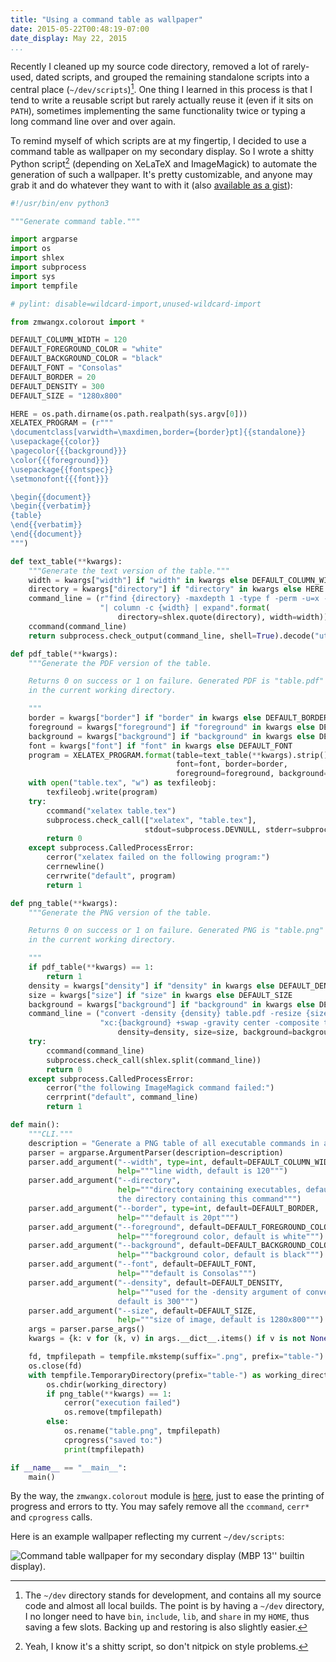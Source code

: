 ```yaml
---
title: "Using a command table as wallpaper"
date: 2015-05-22T00:48:19-07:00
date_display: May 22, 2015
...
```


Recently I cleaned up my source code directory, removed a lot of rarely-used, dated scripts, and grouped the remaining standalone scripts into a central place (`~/dev/scripts`)[^dev]. One thing I learned in this process is that I tend to write a reusable script but rarely actually reuse it (even if it sits on `PATH`), sometimes implementing the same functionality twice or typing a long command line over and over again.

[^dev]: The `~/dev` directory stands for development, and contains all my source code and almost all local builds. The point is by having a `~/dev` directory, I no longer need to have `bin`, `include`, `lib`, and `share` in my `HOME`, thus saving a few slots. Backing up and restoring is also slightly easier.

To remind myself of which scripts are at my fingertip, I decided to use a command table as wallpaper on my secondary display. So I wrote a shitty Python script[^shitty] (depending on XeLaTeX and ImageMagick) to automate the generation of such a wallpaper. It's pretty customizable, and anyone may grab it and do whatever they want to with it (also [available as a gist](https://gist.github.com/zmwangx/b06aa923abf061b33fc9)):

[^shitty]: Yeah, I know it's a shitty script, so don't nitpick on style problems.

```python
#!/usr/bin/env python3

"""Generate command table."""

import argparse
import os
import shlex
import subprocess
import sys
import tempfile

# pylint: disable=wildcard-import,unused-wildcard-import

from zmwangx.colorout import *

DEFAULT_COLUMN_WIDTH = 120
DEFAULT_FOREGROUND_COLOR = "white"
DEFAULT_BACKGROUND_COLOR = "black"
DEFAULT_FONT = "Consolas"
DEFAULT_BORDER = 20
DEFAULT_DENSITY = 300
DEFAULT_SIZE = "1280x800"

HERE = os.path.dirname(os.path.realpath(sys.argv[0]))
XELATEX_PROGRAM = (r"""
\documentclass[varwidth=\maxdimen,border={border}pt]{{standalone}}
\usepackage{{color}}
\pagecolor{{{background}}}
\color{{{foreground}}}
\usepackage{{fontspec}}
\setmonofont{{{font}}}

\begin{{document}}
\begin{{verbatim}}
{table}
\end{{verbatim}}
\end{{document}}
""")

def text_table(**kwargs):
    """Generate the text version of the table."""
    width = kwargs["width"] if "width" in kwargs else DEFAULT_COLUMN_WIDTH
    directory = kwargs["directory"] if "directory" in kwargs else HERE
    command_line = (r"find {directory} -maxdepth 1 -type f -perm -u=x -exec basename {{}} \; "
                    "| column -c {width} | expand".format(
                        directory=shlex.quote(directory), width=width))
    ccommand(command_line)
    return subprocess.check_output(command_line, shell=True).decode("utf-8")

def pdf_table(**kwargs):
    """Generate the PDF version of the table.

    Returns 0 on success or 1 on failure. Generated PDF is "table.pdf"
    in the current working directory.

    """
    border = kwargs["border"] if "border" in kwargs else DEFAULT_BORDER
    foreground = kwargs["foreground"] if "foreground" in kwargs else DEFAULT_FOREGROUND_COLOR
    background = kwargs["background"] if "background" in kwargs else DEFAULT_BACKGROUND_COLOR
    font = kwargs["font"] if "font" in kwargs else DEFAULT_FONT
    program = XELATEX_PROGRAM.format(table=text_table(**kwargs).strip(),
                                     font=font, border=border,
                                     foreground=foreground, background=background)
    with open("table.tex", "w") as texfileobj:
        texfileobj.write(program)
    try:
        ccommand("xelatex table.tex")
        subprocess.check_call(["xelatex", "table.tex"],
                              stdout=subprocess.DEVNULL, stderr=subprocess.DEVNULL)
        return 0
    except subprocess.CalledProcessError:
        cerror("xelatex failed on the following program:")
        cerrnewline()
        cerrwrite("default", program)
        return 1

def png_table(**kwargs):
    """Generate the PNG version of the table.

    Returns 0 on success or 1 on failure. Generated PNG is "table.png"
    in the current working directory.

    """
    if pdf_table(**kwargs) == 1:
        return 1
    density = kwargs["density"] if "density" in kwargs else DEFAULT_DENSITY
    size = kwargs["size"] if "size" in kwargs else DEFAULT_SIZE
    background = kwargs["background"] if "background" in kwargs else DEFAULT_BACKGROUND_COLOR
    command_line = ("convert -density {density} table.pdf -resize {size} -size {size} "
                    "xc:{background} +swap -gravity center -composite table.png".format(
                        density=density, size=size, background=background))
    try:
        ccommand(command_line)
        subprocess.check_call(shlex.split(command_line))
        return 0
    except subprocess.CalledProcessError:
        cerror("the following ImageMagick command failed:")
        cerrprint("default", command_line)
        return 1

def main():
    """CLI."""
    description = "Generate a PNG table of all executable commands in a directory."
    parser = argparse.ArgumentParser(description=description)
    parser.add_argument("--width", type=int, default=DEFAULT_COLUMN_WIDTH,
                        help="""line width, default is 120""")
    parser.add_argument("--directory",
                        help="""directory containing executables, default is
                        the directory containing this command""")
    parser.add_argument("--border", type=int, default=DEFAULT_BORDER,
                        help="""default is 20pt""")
    parser.add_argument("--foreground", default=DEFAULT_FOREGROUND_COLOR,
                        help="""foreground color, default is white""")
    parser.add_argument("--background", default=DEFAULT_BACKGROUND_COLOR,
                        help="""background color, default is black""")
    parser.add_argument("--font", default=DEFAULT_FONT,
                        help="""default is Consolas""")
    parser.add_argument("--density", default=DEFAULT_DENSITY,
                        help="""used for the -density argument of convert,
                        default is 300""")
    parser.add_argument("--size", default=DEFAULT_SIZE,
                        help="""size of image, default is 1280x800""")
    args = parser.parse_args()
    kwargs = {k: v for (k, v) in args.__dict__.items() if v is not None}

    fd, tmpfilepath = tempfile.mkstemp(suffix=".png", prefix="table-")
    os.close(fd)
    with tempfile.TemporaryDirectory(prefix="table-") as working_directory:
        os.chdir(working_directory)
        if png_table(**kwargs) == 1:
            cerror("execution failed")
            os.remove(tmpfilepath)
        else:
            os.rename("table.png", tmpfilepath)
            cprogress("saved to:")
            print(tmpfilepath)

if __name__ == "__main__":
    main()
```

By the way, the `zmwangx.colorout` module is [here](https://github.com/zmwangx/pyzmwangx/blob/41b0bffaad9439888d68097a85c7aed594240283/zmwangx/colorout.py), just to ease the printing of progress and errors to tty. You may safely remove all the `ccommand`, `cerr*` and `cprogress` calls.

Here is an example wallpaper reflecting my current `~/dev/scripts`:

![Command table wallpaper for my secondary display (MBP 13'' builtin display).](https://i.imgur.com/mccQu1e.png)
